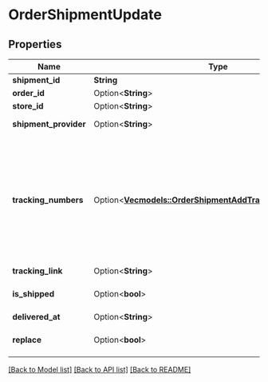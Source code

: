 # OrderShipmentUpdate

## Properties

Name | Type | Description | Notes
------------ | ------------- | ------------- | -------------
**shipment_id** | **String** | Shipment id indicates the number of delivery | 
**order_id** | Option<**String**> | Defines the order that will be updated | [optional]
**store_id** | Option<**String**> | Store Id | [optional]
**shipment_provider** | Option<**String**> | Defines company name that provide tracking of shipment | [optional]
**tracking_numbers** | Option<[**Vec<models::OrderShipmentAddTrackingNumbersInner>**](OrderShipmentAdd_tracking_numbers_inner.md)> | Defines shipment's tracking numbers that have to be added</br> How set tracking numbers to appropriate carrier:<ul><li>tracking_numbers[]=a2c.demo1,a2c.demo2 - set default carrier</li><li>tracking_numbers[<b>carrier_id</b>]=a2c.demo - set appropriate carrier</li></ul>To get the list of carriers IDs that are available in your store, use the <a href = \"https://api2cart.com/docs/#/cart/CartInfo\">cart.info</a > method | [optional]
**tracking_link** | Option<**String**> | Defines custom tracking link | [optional]
**is_shipped** | Option<**bool**> | Defines shipment's status | [optional][default to true]
**delivered_at** | Option<**String**> | Defines the date of delivery | [optional]
**replace** | Option<**bool**> | Allows rewrite tracking numbers | [optional][default to true]

[[Back to Model list]](../README.md#documentation-for-models) [[Back to API list]](../README.md#documentation-for-api-endpoints) [[Back to README]](../README.md)


